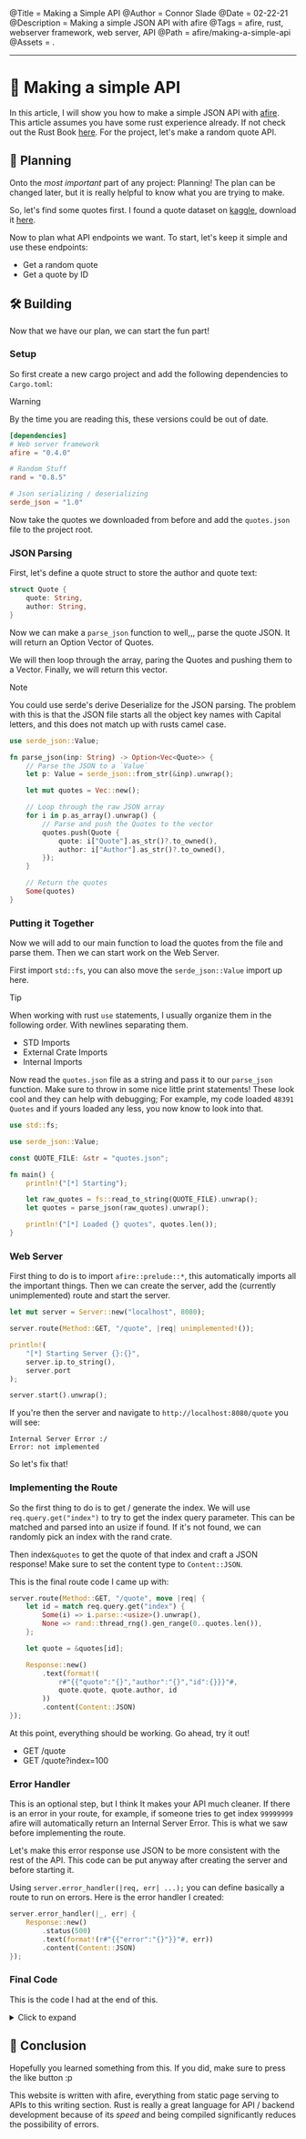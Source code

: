 @Title = Making a Simple API
@Author = Connor Slade
@Date = 02-22-21
@Description = Making a simple JSON API with afire
@Tags = afire, rust, webserver framework, web server, API
@Path = afire/making-a-simple-api
@Assets = .

---

# 🧵 Making a simple API

In this article, I will show you how to make a simple JSON API with [afire][afire].
This article assumes you have some rust experience already.
If not check out the Rust Book [here][rust-book].
For the project, let's make a random quote API.

## 🏈 Planning

Onto the _most important_ part of any project: Planning!
The plan can be changed later, but it is really helpful to know what you are trying to make.

So, let's find some quotes first. I found a quote dataset on [kaggle][kaggle], download it [here][quote-dataset].

Now to plan what API endpoints we want.
To start, let's keep it simple and use these endpoints:

- Get a random quote
- Get a quote by ID

## 🛠 Building

Now that we have our plan, we can start the fun part!

### Setup

So first create a new cargo project and add the following dependencies to `Cargo.toml`:

<div ad warn>
  Warning

  By the time you are reading this, these versions could be out of date.
</div>

```toml
[dependencies]
# Web server framework
afire = "0.4.0"

# Random Stuff
rand = "0.8.5"

# Json serializing / deserializing
serde_json = "1.0"
```

Now take the quotes we downloaded from before and add the `quotes.json` file to the project root.

### JSON Parsing

First, let's define a quote struct to store the author and quote text:

```rust
struct Quote {
    quote: String,
    author: String,
}
```

Now we can make a `parse_json` function to well,,, parse the quote JSON.
It will return an Option Vector of Quotes.

We will then loop through the array, paring the Quotes and pushing them to a Vector.
Finally, we will return this vector.

<div ad note>
  Note

  You could use serde's derive Deserialize for the JSON parsing.
  The problem with this is that the JSON file starts all the object key names with Capital letters,
  and this does not match up with rusts camel case.
</div>

```rust
use serde_json::Value;

fn parse_json(inp: String) -> Option<Vec<Quote>> {
    // Parse the JSON to a `Value`
    let p: Value = serde_json::from_str(&inp).unwrap();

    let mut quotes = Vec::new();

    // Loop through the raw JSON array
    for i in p.as_array().unwrap() {
        // Parse and push the Quotes to the vector
        quotes.push(Quote {
            quote: i["Quote"].as_str()?.to_owned(),
            author: i["Author"].as_str()?.to_owned(),
        });
    }

    // Return the quotes
    Some(quotes)
}
```

### Putting it Together

Now we will add to our main function to load the quotes from the file and parse them.
Then we can start work on the Web Server.

First import `std::fs`, you can also move the `serde_json::Value` import up here.

<div ad tip>
  Tip

  When working with rust `use` statements, I usually organize them in the following order.
  With newlines separating them.

  - STD Imports
  - External Crate Imports
  - Internal Imports
</div>

Now read the `quotes.json` file as a string and pass it to our `parse_json` function.
Make sure to throw in some nice little print statements!
These look cool and they can help with debugging;
For example, my code loaded `48391 Quotes` and if yours loaded any less, you now know to look into that.

```rust
use std::fs;

use serde_json::Value;

const QUOTE_FILE: &str = "quotes.json";

fn main() {
    println!("[*] Starting");

    let raw_quotes = fs::read_to_string(QUOTE_FILE).unwrap();
    let quotes = parse_json(raw_quotes).unwrap();

    println!("[*] Loaded {} quotes", quotes.len());
}
```

### Web Server

First thing to do is to import `afire::prelude::*`, this automatically imports all the important things.
Then we can create the server, add the (currently unimplemented) route and start the server.

```rust
let mut server = Server::new("localhost", 8080);

server.route(Method::GET, "/quote", |req| unimplemented!());

println!(
    "[*] Starting Server {}:{}",
    server.ip.to_string(),
    server.port
);

server.start().unwrap();
```

If you're then the server and navigate to `http://localhost:8080/quote` you will see:

```
Internal Server Error :/
Error: not implemented
```

So let's fix that!

### Implementing the Route

So the first thing to do is to get / generate the index.
We will use `req.query.get("index")` to try to get the index query parameter.
This can be matched and parsed into an usize if found.
If it's not found, we can randomly pick an index with the rand crate.

Then index`&quotes` to get the quote of that index and craft a JSON response!
Make sure to set the content type to `Content::JSON`.

This is the final route code I came up with:

```rust
server.route(Method::GET, "/quote", move |req| {
    let id = match req.query.get("index") {
        Some(i) => i.parse::<usize>().unwrap(),
        None => rand::thread_rng().gen_range(0..quotes.len()),
    };

    let quote = &quotes[id];

    Response::new()
        .text(format!(
            r#"{{"quote":"{}","author":"{}","id":{}}}"#,
            quote.quote, quote.author, id
        ))
        .content(Content::JSON)
});
```

At this point, everything should be working.
Go ahead, try it out!

- GET /quote
- GET /quote?index=100

### Error Handler

This is an optional step, but I think It makes your API much cleaner.
If there is an error in your route, for example, if someone tries to get index `99999999` afire will automatically return an Internal Server Error.
This is what we saw before implementing the route.

Let's make this error response use JSON to be more consistent with the rest of the API.
This code can be put anyway after creating the server and before starting it.

Using `server.error_handler(|req, err| ...);` you can define basically a route to run on errors.
Here is the error handler I created:

```rust
server.error_handler(|_, err| {
    Response::new()
        .status(500)
        .text(format!(r#"{{"error":"{}"}}"#, err))
        .content(Content::JSON)
});
```

### Final Code

This is the code I had at the end of this.

<details>
<summary>Click to expand</summary>

```rust
use std::fs;

use afire::prelude::*;
use rand::{self, Rng};
use serde_json::Value;

const QUOTE_FILE: &str = "quotes.json";

struct Quote {
    quote: String,
    author: String,
}

fn main() {
    println!("[*] Starting");

    let raw_quotes = fs::read_to_string(QUOTE_FILE).unwrap();
    let quotes = parse_json(raw_quotes).unwrap();

    println!("[*] Loaded {} quotes", quotes.len());

    let mut server = Server::new("localhost", 8818);

    server.error_handler(|_, err| {
        Response::new()
            .status(500)
            .text(format!(r#"{{"error":"{}"}}"#, err))
            .content(Content::JSON)
    });

    server.route(Method::GET, "/quote", move |req| {
        let id = match req.query.get("index") {
            Some(i) => i.parse::<usize>().unwrap(),
            None => rand::thread_rng().gen_range(0..quotes.len()),
        };

        let quote = &quotes[id];

        Response::new()
            .text(format!(
                r#"{{"quote":"{}","author":"{}","id":{}}}"#,
                quote.quote, quote.author, id
            ))
            .content(Content::JSON)
    });

    println!(
        "[*] Starting Server {}:{}",
        server.ip.to_string(),
        server.port
    );

    server.start().unwrap();
}

fn parse_json(inp: String) -> Option<Vec<Quote>> {
    let p: Value = serde_json::from_str(&inp).unwrap();

    let mut quotes = Vec::new();
    for i in p.as_array().unwrap() {
        quotes.push(Quote {
            quote: i["Quote"].as_str()?.to_owned(),
            author: i["Author"].as_str()?.to_owned(),
        });
    }

    Some(quotes)
}

```
</details>

## 🦀 Conclusion

Hopefully you learned something from this.
If you did, make sure to press the like button :p

This website is written with afire, everything from static page serving to APIs to this writing section.
Rust is really a great language for API / backend development because of its *speed* and being compiled significantly reduces the possibility of errors.


[afire]: https://crates.io/crates/afire
[rust-book]: https://doc.rust-lang.org/stable/book/
[kaggle]: https://www.kaggle.com/
[quote-dataset]: https://www.kaggle.com/akmittal/quotes-dataset

